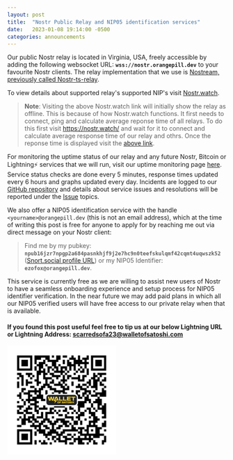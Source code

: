 ```yaml
---
layout: post
title:  "Nostr Public Relay and NIP05 identification services"
date:   2023-01-08 19:14:00 -0500
categories: announcements
---
```

Our public Nostr relay is located in Virginia, USA, freely accessible by adding the following websocket URL: **`wss://nostr.orangepill.dev`** to your favourite Nostr clients. The relay implementation that we use is [Nostream, previously called Nostr-ts-relay](https://github.com/Cameri/nostream).

To view details about supported relay's supported NIP's visit [Nostr.watch](https://nostr.watch/relay/nostr.orangepill.dev). 

>**Note**: Visiting the above Nostr.watch link will initially show the relay as offline. This is because of how Nostr.watch functions. It first needs to connect, ping and calculate average reponse time of all relays. To do this first visit https://nostr.watch/ and wait for it to connect and calculate average response time of our relay and othrs. Once the reponse time is displayed visit the [above link](https://nostr.watch/relay/nostr.orangepill.dev).

For monitoring the uptime status of our relay and any future Nostr, Bitcoin or Lightning⚡ services that we will run, visit our uptime monitoring page [here](https://uptime.orangepill.dev). Service status checks are done every 5 minutes, response times updated every 6 hours and graphs updated every day. Incidents are logged to our [GitHub repository](https://github.com/Sakhalinfox/orangepilldevuptime) and details about service issues and resolutions will be reported under the [Issue](https://github.com/Sakhalinfox/orangepilldevuptime/issues) topics.

We also offer a NIP05 identification service with the handle `<yourname>@orangepill.dev` (this is not an email address), which at the time of writing this post is free for anyone to apply for by reaching me out via direct message on your Nostr client:  
> Find me by my pubkey: **`npub16jzr7npgp2a684pasnkhjf9j2e7hc9n0teefskulqmf42cqmt4uqwszk52`** ([Snort.social profile URL](https://snort.social/p/npub16jzr7npgp2a684pasnkhjf9j2e7hc9n0teefskulqmf42cqmt4uqwszk52)) or my NIP05 Identifier: **`ezofox@orangepill.dev`**.

This service is currently free as we are willing to assist new users of Nostr to have a seamless onboarding experience and setup process for NIP05 identifier verification. In the near future we may add paid plans in which all our NIP05 verified users will have free access to our private relay when that is available.

#### If you found this post useful feel free to tip us at our below Lightning URL or Lightning Address: scarredsofa23@walletofsatoshi.com
![Tipjar](https://raw.githubusercontent.com/Sakhalinfox/orangepill.dev/main/Tiplnurl.png)




